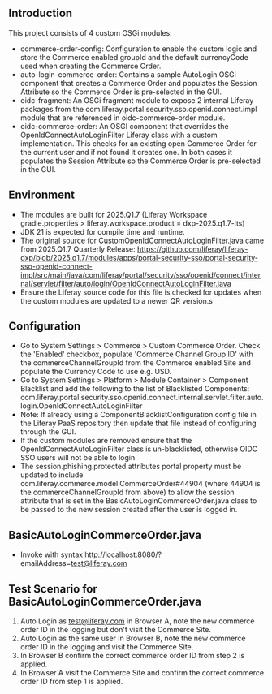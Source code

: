 ## Introduction ##
This project consists of 4 custom OSGi modules: 
- commerce-order-config: Configuration to enable the custom logic and store the Commerce enabled groupId and the default currencyCode used when creating the Commerce Order.
- auto-login-commerce-order: Contains a sample AutoLogin OSGi component that creates a Commerce Order and populates the Session Attribute so the Commerce Order is pre-selected in the GUI.
- oidc-fragment: An OSGi fragment module to expose 2 internal Liferay packages from the com.liferay.portal.security.sso.openid.connect.impl module that are referenced in oidc-commerce-order module.
- oidc-commerce-order: An OSGI component that overrides the OpenIdConnectAutoLoginFilter Liferay class with a custom implementation. This checks for an existing open Commerce Order for the current user and if not found it creates one. In both cases it populates the Session Attribute so the Commerce Order is pre-selected in the GUI.

## Environment ##
- The modules are built for 2025.Q1.7 (Liferay Workspace gradle.properties > liferay.workspace.product = dxp-2025.q1.7-lts)
- JDK 21 is expected for compile time and runtime.
- The original source for CustomOpenIdConnectAutoLoginFilter.java came from 2025.Q1.7 Quarterly Release: https://github.com/liferay/liferay-dxp/blob/2025.q1.7/modules/apps/portal-security-sso/portal-security-sso-openid-connect-impl/src/main/java/com/liferay/portal/security/sso/openid/connect/internal/servlet/filter/auto/login/OpenIdConnectAutoLoginFilter.java
- Ensure the Liferay source code for this file is checked for updates when the custom modules are updated to a newer QR version.s

## Configuration ##
- Go to System Settings > Commerce > Custom Commerce Order. Check the 'Enabled' checkbox, populate 'Commerce Channel Group ID' with the commerceChannelGroupId from the Commerce enabled Site and populate the Currency Code to use e.g. USD.
- Go to System Settings > Platform > Module Container > Component Blacklist and add the following to the list of Blacklisted Components: com.liferay.portal.security.sso.openid.connect.internal.servlet.filter.auto.login.OpenIdConnectAutoLoginFilter
- Note: If already using a ComponentBlacklistConfiguration.config file in the Liferay PaaS repository then update that file instead of configuring through the GUI.
- If the custom modules are removed ensure that the OpenIdConnectAutoLoginFilter class is un-blacklisted, otherwise OIDC SSO users will not be able to login.
- The session.phishing.protected.attributes portal property must be updated to include com.liferay.commerce.model.CommerceOrder#44904 (where 44904 is the commerceChannelGroupId from above) to allow the session attribute that is set in the BasicAutoLoginCommerceOrder.java class to be passed to the new session created after the user is logged in.

## BasicAutoLoginCommerceOrder.java ##
- Invoke with syntax http://localhost:8080/?emailAddress=test@liferay.com

## Test Scenario for BasicAutoLoginCommerceOrder.java ##
1. Auto Login as test@liferay.com in Browser A, note the new commerce order ID in the logging but don't visit the Commerce Site.
2. Auto Login as the same user in Browser B, note the new commerce order ID in the logging and visit the Commerce Site.
3. In Browser B confirm the correct commerce order ID from step 2 is applied.
4. In Browser A visit the Commerce Site and confirm the correct commerce order ID from step 1 is applied.
